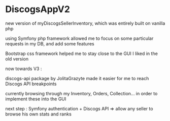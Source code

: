 # DiscogsAppV2

new version of myDiscogsSellerInventory, which was entirely built on vanilla php

using Symfony php framework allowed me to focus on some particular requests in my DB, and add some features

Bootstrap css framework helped me to stay close to the GUI I liked in the old version

now towards V3 :

discogs-api package by JolitaGrazyte made it easier for me to reach Discogs API breakpoints

currently browsing through my Inventory, Orders, Collection... in order to implement these into the GUI

next step : Symfony authentication + Discogs API => allow any seller to browse his own stats and ranks

